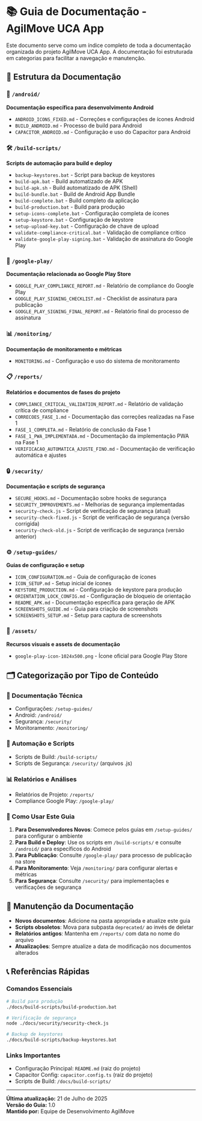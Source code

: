 # 📚 Guia de Documentação - AgilMove UCA App

Este documento serve como um índice completo de toda a documentação organizada do projeto AgilMove UCA App. A documentação foi estruturada em categorias para facilitar a navegação e manutenção.

## 📁 Estrutura da Documentação

### 🤖 `/android/`
**Documentação específica para desenvolvimento Android**
- `ANDROID_ICONS_FIXED.md` - Correções e configurações de ícones Android
- `BUILD_ANDROID.md` - Processo de build para Android
- `CAPACITOR_ANDROID.md` - Configuração e uso do Capacitor para Android

### 🛠️ `/build-scripts/`
**Scripts de automação para build e deploy**
- `backup-keystores.bat` - Script para backup de keystores
- `build-apk.bat` - Build automatizado de APK
- `build-apk.sh` - Build automatizado de APK (Shell)
- `build-bundle.bat` - Build de Android App Bundle
- `build-complete.bat` - Build completo da aplicação
- `build-production.bat` - Build para produção
- `setup-icons-complete.bat` - Configuração completa de ícones
- `setup-keystore.bat` - Configuração de keystore
- `setup-upload-key.bat` - Configuração de chave de upload
- `validate-compliance-critical.bat` - Validação de compliance crítico
- `validate-google-play-signing.bat` - Validação de assinatura do Google Play

### 🏪 `/google-play/`
**Documentação relacionada ao Google Play Store**
- `GOOGLE_PLAY_COMPLIANCE_REPORT.md` - Relatório de compliance do Google Play
- `GOOGLE_PLAY_SIGNING_CHECKLIST.md` - Checklist de assinatura para publicação
- `GOOGLE_PLAY_SIGNING_FINAL_REPORT.md` - Relatório final do processo de assinatura

### 📊 `/monitoring/`
**Documentação de monitoramento e métricas**
- `MONITORING.md` - Configuração e uso do sistema de monitoramento

### 📋 `/reports/`
**Relatórios e documentos de fases do projeto**
- `COMPLIANCE_CRITICAL_VALIDATION_REPORT.md` - Relatório de validação crítica de compliance
- `CORRECOES_FASE_1.md` - Documentação das correções realizadas na Fase 1
- `FASE_1_COMPLETA.md` - Relatório de conclusão da Fase 1
- `FASE_1_PWA_IMPLEMENTADA.md` - Documentação da implementação PWA na Fase 1
- `VERIFICACAO_AUTOMATICA_AJUSTE_FINO.md` - Documentação de verificação automática e ajustes

### 🔒 `/security/`
**Documentação e scripts de segurança**
- `SECURE_HOOKS.md` - Documentação sobre hooks de segurança
- `SECURITY_IMPROVEMENTS.md` - Melhorias de segurança implementadas
- `security-check.js` - Script de verificação de segurança (atual)
- `security-check-fixed.js` - Script de verificação de segurança (versão corrigida)
- `security-check-old.js` - Script de verificação de segurança (versão anterior)

### ⚙️ `/setup-guides/`
**Guias de configuração e setup**
- `ICON_CONFIGURATION.md` - Guia de configuração de ícones
- `ICON_SETUP.md` - Setup inicial de ícones
- `KEYSTORE_PRODUCTION.md` - Configuração de keystore para produção
- `ORIENTATION_LOCK_CONFIG.md` - Configuração de bloqueio de orientação
- `README_APK.md` - Documentação específica para geração de APK
- `SCREENSHOTS_GUIDE.md` - Guia para criação de screenshots
- `SCREENSHOTS_SETUP.md` - Setup para captura de screenshots

### 🎨 `/assets/`
**Recursos visuais e assets de documentação**
- `google-play-icon-1024x500.png` - Ícone oficial para Google Play Store

## 🗂️ Categorização por Tipo de Conteúdo

### 📖 Documentação Técnica
- Configurações: `/setup-guides/`
- Android: `/android/`
- Segurança: `/security/`
- Monitoramento: `/monitoring/`

### 🚀 Automação e Scripts
- Scripts de Build: `/build-scripts/`
- Scripts de Segurança: `/security/` (arquivos .js)

### 📊 Relatórios e Análises
- Relatórios de Projeto: `/reports/`
- Compliance Google Play: `/google-play/`

### 🎯 Como Usar Este Guia

1. **Para Desenvolvedores Novos**: Comece pelos guias em `/setup-guides/` para configurar o ambiente
2. **Para Build e Deploy**: Use os scripts em `/build-scripts/` e consulte `/android/` para específicos do Android
3. **Para Publicação**: Consulte `/google-play/` para processo de publicação na store
4. **Para Monitoramento**: Veja `/monitoring/` para configurar alertas e métricas
5. **Para Segurança**: Consulte `/security/` para implementações e verificações de segurança

## 🔄 Manutenção da Documentação

- **Novos documentos**: Adicione na pasta apropriada e atualize este guia
- **Scripts obsoletos**: Mova para subpasta `deprecated/` ao invés de deletar
- **Relatórios antigos**: Mantenha em `/reports/` com data no nome do arquivo
- **Atualizações**: Sempre atualize a data de modificação nos documentos alterados

## 📞 Referências Rápidas

### Comandos Essenciais
```bash
# Build para produção
./docs/build-scripts/build-production.bat

# Verificação de segurança
node ./docs/security/security-check.js

# Backup de keystores
./docs/build-scripts/backup-keystores.bat
```

### Links Importantes
- Configuração Principal: `README.md` (raiz do projeto)
- Capacitor Config: `capacitor.config.ts` (raiz do projeto)
- Scripts de Build: `/docs/build-scripts/`

---

**Última atualização:** 21 de Julho de 2025  
**Versão do Guia:** 1.0  
**Mantido por:** Equipe de Desenvolvimento AgilMove
